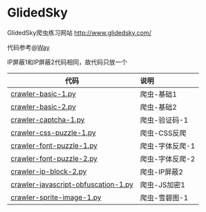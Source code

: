 # GlidedSky
GlidedSky爬虫练习网站
http://www.glidedsky.com/

代码参考@[Way](https://github.com/TurboWay/glidedsky#list)

IP屏蔽1和IP屏蔽2代码相同，故代码只放一个

| 代码                                                         | 说明            |
| ------------------------------------------------------------ | :-------------- |
| [crawler-basic-1.py](https://github.com/cc-ling/GlidedSky/crawler-basic-1.py) | 爬虫-基础1      |
| [crawler-basic-2.py](https://github.com/cc-ling/GlidedSky/crawler-basic-2.py) | 爬虫-基础2      |
| [crawler-captcha-1.py](https://github.com/cc-ling/GlidedSky/crawler-captcha-1.py) | 爬虫-验证码-1   |
| [crawler-css-puzzle-1.py](https://github.com/cc-ling/GlidedSky/crawler-css-puzzle-1.py) | 爬虫-CSS反爬    |
| [crawler-font-puzzle-1.py](https://github.com/cc-ling/GlidedSky/crawler-font-puzzle-1.py) | 爬虫-字体反爬-1 |
| [crawler-font-puzzle-2.py](https://github.com/cc-ling/GlidedSky/crawler-font-puzzle-2.py) | 爬虫-字体反爬-2 |
| [crawler-ip-block-2.py](https://github.com/cc-ling/GlidedSky/crawler-ip-block-2.py) | 爬虫-IP屏蔽2    |
| [crawler-javascript-obfuscation-1.py](https://github.com/cc-ling/GlidedSky/crawler-javascript-obfuscation-1.py) | 爬虫-JS加密1    |
| [crawler-sprite-image-1.py](https://github.com/cc-ling/GlidedSky/crawler-sprite-image-1.py) | 爬虫-雪碧图-1   |
